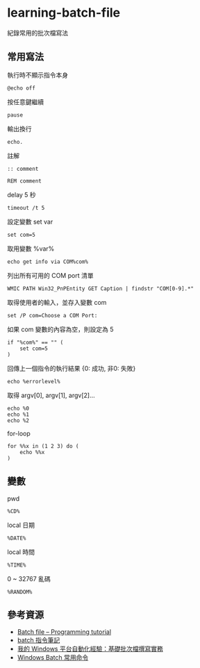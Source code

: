 # learning-batch-file
紀錄常用的批次檔寫法


## 常用寫法

執行時不顯示指令本身

	@echo off


按任意鍵繼續

	pause


輸出換行

	echo.


註解

	:: comment

	REM comment


delay 5 秒

	timeout /t 5


設定變數 set var

	set com=5


取用變數 %var%

	echo get info via COM%com%


列出所有可用的 COM port 清單
	
	WMIC PATH Win32_PnPEntity GET Caption | findstr "COM[0-9].*"


取得使用者的輸入，並存入變數 com

	set /P com=Choose a COM Port:


如果 com 變數的內容為空，則設定為 5

	if "%com%" == "" (
		set com=5
	)
	

回傳上一個指令的執行結果 {0: 成功, 非0: 失敗}

	echo %errorlevel%


取得 argv[0], argv[1], argv[2]...

	echo %0
	echo %1
	echo %2

for-loop

	for %%x in (1 2 3) do (
		echo %%x
	)


## 變數

pwd

	%CD%


local 日期

	%DATE%


local 時間

	%TIME%


0 ~ 32767 亂碼

	%RANDOM%


## 參考資源

* [Batch file – Programming tutorial](http://www.trytoprogram.com/batch-file)
* [batch 指令筆記](https://blog.poychang.net/note-batch/)
* [我的 Windows 平台自動化經驗：基礎批次檔撰寫實務](https://www.slideshare.net/WillHuangTW/windows-batch-scripting-for-begineers)
* [Windows Batch 常用命令](https://dotblogs.com.tw/grayyin/2016/07/28/171747)
